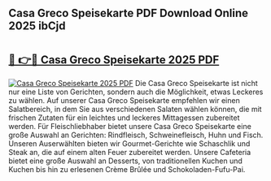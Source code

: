 ## Casa Greco Speisekarte PDF Download Online 2025 ibCjd

# <h2><a href="http://gc8u5uu.nevu.top/?p=Casa+Greco+Speisekarte">🔗 👉🔴 Casa Greco Speisekarte 2025 PDF</a></h2>

[![Casa Greco Speisekarte 2025 PDF](https://i.imgur.com/dBaPXMq.png)](http://gc8u5uu.nevu.top/?p=Casa+Greco+Speisekarte)
Die Casa Greco Speisekarte ist nicht nur eine Liste von Gerichten, sondern auch die Möglichkeit, etwas Leckeres zu wählen. Auf unserer Casa Greco Speisekarte empfehlen wir einen Salatbereich, in dem Sie aus verschiedenen Salaten wählen können, die mit frischen Zutaten für ein leichtes und leckeres Mittagessen zubereitet werden. Für Fleischliebhaber bietet unsere Casa Greco Speisekarte eine große Auswahl an Gerichten: Rindfleisch, Schweinefleisch, Huhn und Fisch. Unseren Auserwählten bieten wir Gourmet-Gerichte wie Schaschlik und Steak an, die auf einem alten Feuer zubereitet werden. Unsere Cafeteria bietet eine große Auswahl an Desserts, von traditionellen Kuchen und Kuchen bis hin zu erlesenen Crème Brûlée und Schokoladen-Fufu-Pai.
